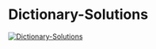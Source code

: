 # Dictionary-Solutions

[![Dictionary-Solutions](https://img.youtube.com/vi/ULPswI_rUjo&t=112s&ab/0.jpg)](https://www,youtube.com/watch?v=ULPswI_rUjo&t=112s&ab)
